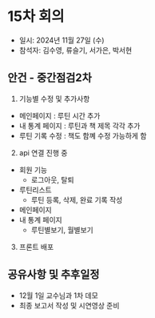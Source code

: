 # 15차 회의
- 일시: 2024년 11월 27일 (수)
- 참석자: 김수영, 류슬기, 서가은, 박서현

## 안건 - 중간점검2차

1. 기능별 수정 및 추가사항
- 메인페이지 : 루틴 시간 추가
- 내 통계 페이지 : 루틴과 책 제목 각각 추가
- 루틴 기록 수정 : 책도 함꼐 수정 가능하게 함
  
2. api 연결 진행 중
- 회원 기능
  - 로그아웃, 탈퇴
- 루틴리스트
  - 루틴 등록, 삭제, 완료 기록 작성
- 메인페이지
- 내 통계 페이지
  - 루틴별보기, 월별보기
    
3. 프론트 배포
    

  ## 공유사항 및 추후일정
  - 12월 1일 교수님과 1차 데모
  - 최종 보고서 작성 및 시연영상 준비
    
